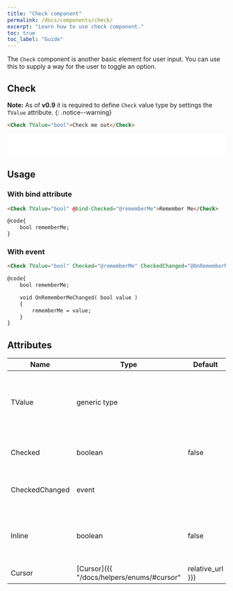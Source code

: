 ```yaml
---
title: "Check component"
permalink: /docs/components/check/
excerpt: "Learn how to use check component."
toc: true
toc_label: "Guide"
---
```


The `Check` component is another basic element for user input. You can use this to supply a way for the user to toggle an option.

## Check

**Note:** As of **v0.9** it is required to define `Check` value type by settings the `TValue` attribute.
{: .notice--warning}

```html
<Check TValue="bool">Check me out</Check>
```

<iframe src="/examples/forms/check/" frameborder="0" scrolling="no" style="width:100%;height:50px;"></iframe>

## Usage

### With bind attribute

```html
<Check TValue="bool" @bind-Checked="@rememberMe">Remember Me</Check>

@code{
    bool rememberMe;
}
```

### With event

```html
<Check TValue="bool" Checked="@rememberMe" CheckedChanged="@OnRememberMeChanged">Remember Me</Check>

@code{
    bool rememberMe;

    void OnRememberMeChanged( bool value )
    {
        rememberMe = value;
    }
}
```

## Attributes

| Name                    | Type                                                                       | Default      | Description                                                                           |
|-------------------------|----------------------------------------------------------------------------|--------------|---------------------------------------------------------------------------------------|
| TValue                  | generic type                                                               |              | Data type of `Checked` value. Support types are `bool` and `bool?`.                   |
| Checked                 | boolean                                                                    | false        | Gets or sets the checked flag.                                                        |
| CheckedChanged          | event                                                                      |              | Occurs when the check state is changed.                                               |
| Inline                  | boolean                                                                    | false        | Group checkboxes on the same horizontal row.                                          |
| Cursor                  | [Cursor]({{ "/docs/helpers/enums/#cursor" | relative_url }})               | `Default`    | Defines the mouse cursor based on the behavior by the current CSS framework.          |